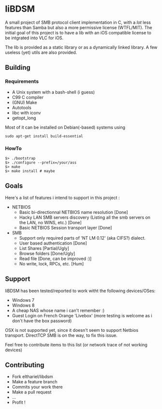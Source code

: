 # liBDSM

A small project of SMB protocol client implementation in C, with a _lot_ less
features than Samba but also a more permissive license (WTFL/MIT). The initial
goal of this project is to have a lib with an iOS compatible license to be
intgrated into VLC for iOS.

The lib is provided as a static library or as a dynamically linked library. A
few useless (yet) utils are also provided.

## Building

### Requirements

* A Unix system with a bash-shell (i guess)
* C99 C compiler
* (GNU) Make
* Autotools
* libc with iconv
* getopt_long

Most of it can be installed on Debian(-based) systems using

    sudo apt-get install build-essential

### HowTo

    $> ./bootstrap
    $> ./configure --prefix=/your/ass
    $> make
    $> make install # maybe

## Goals

Here's a list of features i intend to support in this project :
* NETBIOS
  * Basic bi-directionnal NETBIOS name resolution [Done]
  * Hacky LAN SMB servers discovery (Listing all the smb servers on the LAN, no WINS, etc.) [Done]
  * Basic NETBIOS Session transport layer [Done]
* SMB
  * Support only required parts of 'NT LM 0.12' (aka CIFS?) dialect.
  * User based authentication [Done]
  * List Shares [Partial/Ugly]
  * Browse folders [Done/Ugly]
  * Read file [Done, can be improved :)]
  * No write, lock, RPCs, etc. [Hum]

## Support

liBDSM has been tested/reported to work witht the following devices/OSes:

* Windows 7
* Windows 8
* A cheap NAS whose name i can't remember :)
* Guest Login on French Orange 'Livebox' (more testing is welcome as i don't have the box password)

OSX is not supported yet, since it doesn't seem to support Netbios transport.
DirectTCP SMB is on the way, to fix this issue.

Feel free to contribute items to this list (or network trace of not working devices)

## Contributing

* Fork elthariel/libdsm
* Make a feature branch
* Commits your work there
* Make a pull request
* ...
* Profit !
